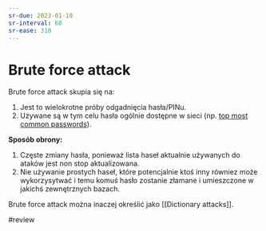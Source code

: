 ```yaml
---
sr-due: 2023-01-10
sr-interval: 60
sr-ease: 310
---
```


# Brute force attack
Brute force attack skupia się na:
1. Jest to wielokrotne próby odgadnięcia hasła/PINu.
2. Używane są w tym celu hasła ogólnie dostępne w sieci (np. [top most common passwords](https://github.com/danielmiessler/SecLists/tree/master/Passwords/Common-Credentials)). 

**Sposób obrony:**
1. Częste zmiany hasła, ponieważ lista haseł aktualnie używanych do ataków jest non stop aktualizowana. 
2. Nie używanie prostych haseł, które potencjalnie ktoś inny równiez może wykorzysytwać i temu komuś hasło zostanie złamane i umieszczone w jakichś zewnętrznych bazach.

Brute force attack można inaczej określić jako [[Dictionary attacks]].

#review